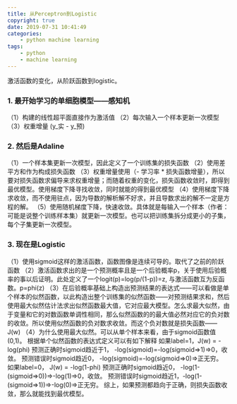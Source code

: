 ```yaml
---
title: 从Perceptron到Logistic
copyright: true
date: 2019-07-31 10:41:49
categories:
    - python machine learning
tags:
    - python
    - machine learning
---
```

激活函数的变化，从阶跃函数到logistic。

<!-- more -->

### **1. 最开始学习的单细胞模型——感知机**

（1）构建的线性超平面直接作为激活值
（2）每次输入一个样本更新一次模型
（3）权重增量 (y_实 - y_预)

### **2. 然后是Adaline**

（1）一个样本集更新一次模型，因此定义了一个训练集的损失函数
（2）使用差平方和作为构成损失函数
（3）权重增量使用（- 学习率 * 损失函数增量），所以要对损失函数求偏导来求权重增量；而随着权重的变化，损失函数收敛时，即得到最优模型。使用梯度下降寻找收敛，同时就能的得到最优模型
（4）使用梯度下降求收敛，而不使用驻点，因为导数的解析解不好求，并且导数求出的解不一定是方程的解。
（5）使用随机梯度下降，快速收敛。具体就是每输入一个样本（作者：可能是说整个训练样本集）就更新一次模型。也可以把训练集拆分成更小的子集，每个子集更新一次模型。

### **3. 现在是Logistic**

（1）使用sigmoid这样的激活函数，函数图像是连续可导的。取代了之前的阶跃函数
（2）激活函数求出的是一个预测概率且是一个后验概率p，关于使用后验概率的事以后证明。此处定义了一个logit(p)=log(p/(1-p))=z, 与激活函数互为反函数。p=phi(z)
（3）在后验概率基础上构造出预测结果的表达式——可以看做是单个样本的似然函数，以此构造出整个训练集的似然函数——对预测结果求和，然后使用最大似然估计法求出似然函数最大值，它对应最大模型。怎么求最大似然，由于变量和它的对数函数单调性相同，那么似然函数的的最大值必然对应它的负对数的收敛。所以使用似然函数的负对数求收敛。而这个负对数就是损失函数——J(w)
（4）为什么使用最大似然。可以从单个样本来看，由于sigmoid函数值(0,1)。
根据单个似然函数的表达式定义可以有如下解释
如果label=1，J(w) = -log(phi)
预测正确时sigmoid趋近于1， -log(sigmoid)=-log(sigmoid=>1)=>0，收敛。
预测错误时sigmoid趋近0， -log(sigmoid)=-log(sigmoid=>0)=>正无穷。
如果label=0， J(w) = -log(1-phi)
预测正确时sigmoid趋近0， -log(1-(sigmoid=>0))=>-log(1)=>0，收敛。
预测错误时sigmoid趋近1，-log(1-(sigmoid=>1))=>-log(0)=>正无穷。
综上，如果预测都趋向于正确，则损失函数收敛，那么就能找到最优模型。
